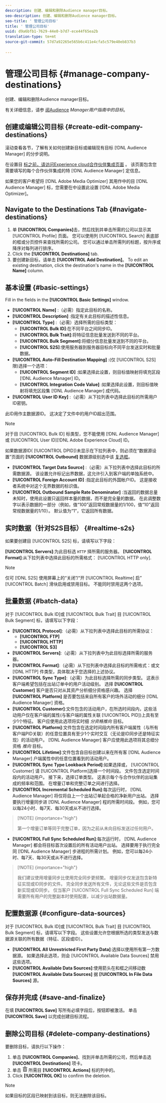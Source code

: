 ```yaml
---
description: 创建、编辑和删除Audience manager目标。
seo-description: 创建、编辑和删除Audience manager目标。
seo-title: ' 管理公司目标'
title: ' 管理公司目标'
uuid: d9a6bfb1-7629-44e0-b7d7-ece44f65ea2b
translation-type: tm+mt
source-git-commit: 57d7a92265e565b6c411e4cfa5c579e40eb837b3

---
```



# 管理公司目标 {#manage-company-destinations}

创建、编辑和删除Audience manager目标。

<!-- t_company_destinations.xml -->

有关详细信息，请参 [阅Audience](https://docs.adobe.com/content/help/en/audience-manager/user-guide/features/destinations/destinations.html) *Manager用户指南中的目标*。

## 创建或编辑公司目标 {#create-edit-company-destinations}

滚动查看各节，了解有关如何创建新目标或编辑现有目标 [!DNL Audience Manager] 的分步说明。

<!-- create-edit-company-destinations.xml -->

在设置目 [标之前，请访问Experience cloud合作伙伴集成页面](https://wiki.corp.adobe.com/x/mPIMPw) 。 该页面包含您需要填写的每个合作伙伴集成的特 [!DNL Audience Manager] 定信息。

如果您的客户希望将 [!DNL Adobe Media Optimizer] 其用作中的目 [!DNL Audience Manager] 标，您需要在中设置此设置 [!DNL Adobe Media Optimizer]。

## Navigate to the Destinations Tab {#navigate-destinations}

1. 单 **[!UICONTROL Companies]**&#x200B;击，然后找到并单击所需的公司以显示其 [!UICONTROL Profile] 页面。 您可以使用列 [!UICONTROL Search] 表底部的框或分页控件来查找所需的公司。 您可以通过单击所需列的标题，按升序或降序对每列进行排序。
1. Click the **[!UICONTROL Destinations]** tab.
1. 要创建新目标，请单击 **[!UICONTROL Add Destination]**。 To edit an existing destination, click the destination's name in the **[!UICONTROL Name]** column.

## 基本设置 {#basic-settings}

Fill in the fields in the **[!UICONTROL Basic Settings]** window.

* **[!UICONTROL Name]** :（必需）指定此目标的名称。
* **[!UICONTROL Description]** :指定有关此目标的描述性信息。
* **[!UICONTROL Type]** :（必需）选择所需的目标类型：
   * **[!UICONTROL Bulk ID]**:在不同平台之间同步ID。
   * **[!UICONTROL Bulk Trait]**:将特征信息批量发送到不同的平台。
   * **[!UICONTROL Bulk Segment]**:将细分信息批量发送到不同的平台。
   * **[!UICONTROL S2S]**:使用服务器到服务器目标向不同平台发送实时和批量数据。
* **[!UICONTROL Auto-Fill Destination Mapping]** :(仅 [!UICONTROL S2S] 限)选择一个选项：
   * **[!UICONTROL Segment ID]** :如果选择此设置，则目标值映射将填充区段 [!DNL Audience Manager] ID。
   * **[!UICONTROL Integration Code Value]** :如果选择此设置，则目标值映射将填充区段集 [!DNL Audience Manager] 成代码。
* **[!UICONTROL User ID Key]** :（必需）从下拉列表中选择此目标的所需用户ID密钥。

此ID用作主数据源ID。 这决定了文件中的用户ID超出范围。

>[!NOTE]
>
>对于目 [!UICONTROL Bulk ID] 标类型，您不能使用 [!DNL Audience Manager] 或 [!UICONTROL User ID][!DNL Adobe Experience Cloud] ID。

如果数据源ID( [!UICONTROL DPID])未显示在下拉列表中，则必须在“数据源设置”页面的 **[!UICONTROL Outbound]** 数据源级别选中该 [复选框](https://docs.adobe.com/content/help/en/audience-manager/user-guide/features/data-sources/manage-datasources.html)。

* **[!UICONTROL Target Data Source]** :（必需）从下拉列表中选择此目标的所需数据源。 该设置允许标记出界数据，这允许引入到客户端的单独系统中。
* **[!UICONTROL Foreign Account ID]** :指定此目标的外国帐户ID。 这是接收者系统中对这个无界数据的标识值。
* **[!UICONTROL Outbound Sample Rate Denominator]** :当返回的数据总量未知时，使用此设置只返回样本量的数据，而不是完全量的数据。 在此调整数字以表示数据的一部分（例如，值“100”返回常规数据量的1/100，值“10”返回常规数据量的1/10）。 默认值为“1”，它返回所有数据。

## 实时数据（针对S2S目标） {#realtime-s2s}

如果要创建目 [!UICONTROL S2S] 标，请填写以下字段：

**[!UICONTROL Servers]**:为此目标选 `HTTP` 择所需的服务器。
**[!UICONTROL Format]**:从下拉列表中选择此目标的所需格式： [!UICONTROL HTTP only].

>[!NOTE]
>
>仅可 [!DNL S2S] 使用屏幕上的“关闭”/“开 [!UICONTROL Realtime] 启” [!UICONTROL Batch] 滑块启用或禁用目标。 不能同时禁用这两个选项。

## 批量数据 {#batch-data}

对于 [!UICONTROL Bulk ID]或 [!UICONTROL Bulk Trait] 目 [!UICONTROL Bulk Segment] 标，请填写以下字段：

* **[!UICONTROL Protocol]**:（必需）从下拉列表中选择此目标的所需协议：
   * **[!UICONTROL FTP]**
   * **[!UICONTROL HTTP]**
   * **[!UICONTROL S3]**
* **[!UICONTROL Servers]**:（必需）从下拉列表中为此目标选择所需的服务器。
* **[!UICONTROL Format]**:（必需）从下拉列表中选择此目标的所需格式：或文 [!DNL HTTP] 件类型，具体取决于您选择的上述协议。
* **[!UICONTROL Sync Type]**:（必需）为此目标选择所需的同步类型。 这表示客户端希望包括在出站订单中的用户活动级别。 选择 **[!UICONTROL Customer]** 客户是否只对从其资产分析细分资格感兴趣。 选择 **[!UICONTROL Platform]** 是否要包括来自所有客户的场外活动的细分 [!DNL Audience Manager] 资格。
* **[!UICONTROL Customer]**:文件包含的活动用户，在所选时间段内，这些活动用户仅在客户端的属性(与客户端的属性关联 [!UICONTROL PID])上具有至少1个特征。 客户应使用此选项将实时细 *分资格推向* 目标。
* **[!UICONTROL Platform]**:文件包含在选定时间段内所有客户端属性（与所有客户端PID关联）的任意位置具有至少1个实时交互（无论是ID同步还是特征实现）的活动用户。 [!DNL Audience Manager] 客户应使用此选项将其总细分资格 *推向* 目标。
* **[!UICONTROL Lifetime]**:文件包含自目标创建以来在所有客 [!DNL Audience Manager] 户端属性中的任意位置看到的活动用户。
* **[!UICONTROL Sync Type Lookback Period]**:如果选择或， [!UICONTROL Customer] 请 [!UICONTROL Platform]选择一个时间段。 文件包含选定时间段内的活动用户。
接下来，选择订单类型。 这表示每个与合作伙伴的出站集成的频率和范围。 在增量订单和完整订单之间进行选择。
* **[!UICONTROL Incremental Scheduled Run]**:每次运行时， [!DNL Audience Manager] 将仅将自上一个出站订单起合格的净新用户出站。 选择要执行增量同步进 [!DNL Audience Manager] 程的所需时间段。 例如，您可以每24小时、每7天、每30天或从不进行选择。

>[!NOTE] {importance="high"}
>
>第一个增量订单等同于完整订单，因为之前从未向目标发送过任何用户。

* **[!UICONTROL Full Sync Scheduled Run]**:每次运行时， [!DNL Audience Manager] 都会将目标首次设置后的所有活动用户出站。 选择要用于执行完全同 [!DNL Audience Manager] 步进程的所需计划。 例如，您可以每24小时、每7天、每30天或从不进行选择。

>[!NOTE] {importance="high"}
>
>我们建议使用增量同步比使用完全同步更频繁。 增量同步仅发送包含新特征实现或ID同步的文件。 完全同步发送所有文件，无论这些文件是否包含新实现或ID同步。 仅当客户 [!UICONTROL Full Sync Scheduled Run] 端需要所有用户的完整副本时使用配置，以减少出站数据量。

## 配置数据源 {#configure-data-sources}

对于 [!UICONTROL Bulk ID]或 [!UICONTROL Bulk Trait] 目 [!UICONTROL Bulk Segment] 标，请填写以下字段。 这些设置允许您根据所选的类型发送与数据源关联的所有数据（特征、区段或ID）。

* **[!UICONTROL All Unrestricted First Party Data]**:选择以使用所有第一方数据源。 如果选择此选项，则会 [!UICONTROL Available Data Sources] 禁用这些选项。
* **[!UICONTROL Available Data Sources]**:使用箭头在和框之间移动数 **[!UICONTROL Available Data Sources]** 据 **[!UICONTROL In File Data Sources]** 源。

## 保存并完成 {#save-and-finalize}

在填 **[!UICONTROL Save]** 写所有必填字段后，按钮即被激活。 单击 **[!UICONTROL Save]** 以完成创建目标流程。

## 删除公司目标 {#delete-company-destinations}

<!-- delete-company-destinations.xml -->

要删除目标，请执行以下操作：

1. 单击 **[!UICONTROL Companies]**、找到并单击所需的公司，然后单击选 **[!UICONTROL Destinations]** 项卡。
1. 单击 ![](assets/icon_delete.png) 所需目 **[!UICONTROL Actions]** 标的列中的。
1. Click **[!UICONTROL OK]** to confirm the deletion.

>[!NOTE]
>
>如果目标的区段已映射到该目标，则无法删除该目标。